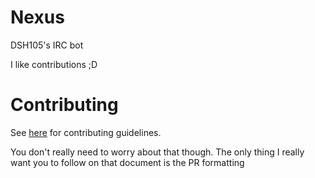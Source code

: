 Nexus
=====

DSH105's IRC bot

I like contributions ;D

Contributing
============

See [here](CONTRIBUTING.md) for contributing guidelines.

You don't really need to worry about that though. The only thing I really want you to follow on that document is the PR formatting
